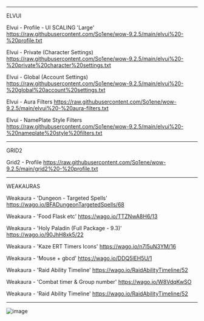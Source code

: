 ----------
ELVUI

Elvui - Profile - UI SCALING 'Large'
https://raw.githubusercontent.com/So1ene/wow-9.2.5/main/elvui%20-%20profile.txt

Elvui - Private (Character Settings)
https://raw.githubusercontent.com/So1ene/wow-9.2.5/main/elvui%20-%20private%20character%20settings.txt

Elvui - Global (Account Settings)
https://raw.githubusercontent.com/So1ene/wow-9.2.5/main/elvui%20-%20global%20account%20settings.txt

Elvui - Aura Filters
https://raw.githubusercontent.com/So1ene/wow-9.2.5/main/elvui%20-%20aura-filters.txt

Elvui - NamePlate Style Filters
https://raw.githubusercontent.com/So1ene/wow-9.2.5/main/elvui%20-%20nameplate%20style%20filters.txt

----------
GRID2

Grid2 - Profile
https://raw.githubusercontent.com/So1ene/wow-9.2.5/main/grid2%20-%20profile.txt

----------
WEAKAURAS

Weakaura - 'Dungeon - Targeted Spells'
https://wago.io/BFADungeonTargetedSpells/68

Weakaura - 'Food Flask etc'
https://wago.io/TTZNwA8H6/13

Weakaura - 'Holy Paladin (Full Package - 9.3)'
https://wago.io/90JhH8xk5/22

Weakaura - 'Kaze ERT Timers Icons'
https://wago.io/n7l5uN3YM/16

Weakaura - 'Mouse + gbcd'
https://wago.io/DDQ5lEH5U/1

Weakaura - 'Raid Ability Timeline'
https://wago.io/RaidAbilityTimeline/52

Weakaura - 'Combat timer & Group number'
https://wago.io/W8VdqKwSO

Weakaura - 'Raid Ability Timeline'
https://wago.io/RaidAbilityTimeline/52

---
![image](https://user-images.githubusercontent.com/62023521/189786115-03e546ee-6352-4404-9f70-50cc4d57d5fb.png)

